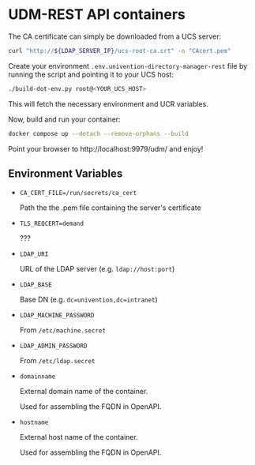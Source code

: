# UDM-REST API containers

The CA certificate can simply be downloaded from a UCS server:
```bash
curl "http://${LDAP_SERVER_IP}/ucs-root-ca.crt" -o "CAcert.pem"
```

Create your environment `.env.univention-directory-manager-rest` file
by running the script and pointing it to your UCS host:
```bash
./build-dot-env.py root@<YOUR_UCS_HOST>
```
This will fetch the necessary environment and UCR variables.

Now, build and run your container:
```bash
docker compose up --detach --remove-orphans --build
```

Point your browser to http://localhost:9979/udm/ and enjoy!


## Environment Variables

- `CA_CERT_FILE=/run/secrets/ca_cert`

   Path the the .pem file containing the server's certificate

- `TLS_REQCERT=demand`

   ???

- `LDAP_URI`

   URL of the LDAP server (e.g. `ldap://host:port`)

- `LDAP_BASE`

   Base DN (e.g. `dc=univention,dc=intranet`)

- `LDAP_MACHINE_PASSWORD`

  From `/etc/machine.secret`

- `LDAP_ADMIN_PASSWORD`

  From `/etc/ldap.secret`

- `domainname`

  External domain name of the container.

  Used for assembling the FQDN in OpenAPI.

- `hostname`

  External host name of the container.

  Used for assembling the FQDN in OpenAPI.
